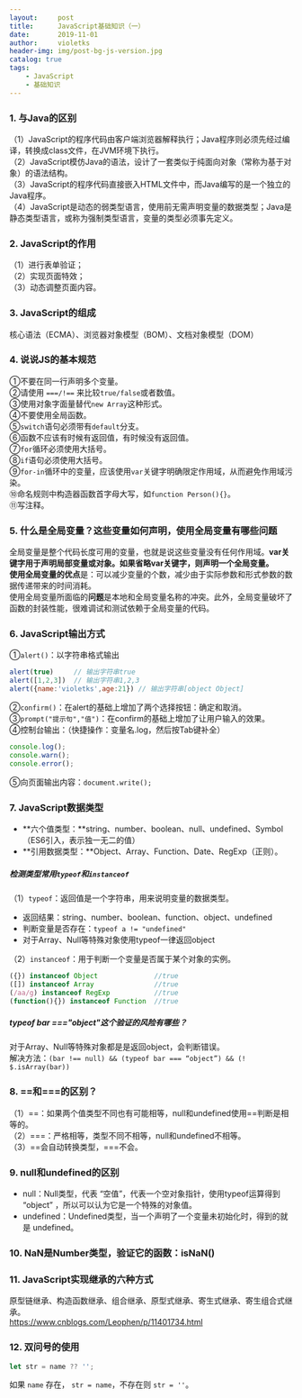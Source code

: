 ```yaml
---
layout:     post
title:      JavaScript基础知识（一）
date:       2019-11-01
author:     violetks
header-img: img/post-bg-js-version.jpg
catalog: true
tags:
    - JavaScript
    - 基础知识
---
```


### 1. 与Java的区别
（1）JavaScript的程序代码由客户端浏览器解释执行；Java程序则必须先经过编译，转换成class文件，在JVM环境下执行。<br>
（2）JavaScript模仿Java的语法，设计了一套类似于纯面向对象（常称为基于对象）的语法结构。<br>
（3）JavaScript的程序代码直接嵌入HTML文件中，而Java编写的是一个独立的Java程序。<br>
（4）JavaScript是动态的弱类型语言，使用前无需声明变量的数据类型；Java是静态类型语言，或称为强制类型语言，变量的类型必须事先定义。<br>

### 2. JavaScript的作用
（1）进行表单验证；<br>
（2）实现页面特效；<br>
（3）动态调整页面内容。<br>

### 3. JavaScript的组成
核心语法（ECMA）、浏览器对象模型（BOM）、文档对象模型（DOM）

### 4. 说说JS的基本规范
①不要在同一行声明多个变量。<br>
②请使用 `===/!==` 来比较`true/false`或者数值。<br>
③使用对象字面量替代`new Array`这种形式。<br>
④不要使用全局函数。<br>
⑤`switch`语句必须带有`default`分支。<br>
⑥函数不应该有时候有返回值，有时候没有返回值。<br>
⑦`for`循环必须使用大括号。<br>
⑧`if`语句必须使用大括号。<br>
⑨`for-in`循环中的变量，应该使用`var`关键字明确限定作用域，从而避免作用域污染。<br>
⑩命名规则中构造器函数首字母大写，如`function Person(){}`。<br>
⑪写注释。<br>

### 5. 什么是全局变量？这些变量如何声明，使用全局变量有哪些问题
全局变量是整个代码长度可用的变量，也就是说这些变量没有任何作用域。**var关键字用于声明局部变量或对象。**如果省略var关键字，则声明一个全局变量。<br>
使用全局变量的**优点**是：可以减少变量的个数，减少由于实际参数和形式参数的数据传递带来的时间消耗。<br>
使用全局变量所面临的**问题**是本地和全局变量名称的冲突。此外，全局变量破坏了函数的封装性能，很难调试和测试依赖于全局变量的代码。<br>

### 6. JavaScript输出方式
①`alert()`：以字符串格式输出<br>
```javascript
alert(true)     // 输出字符串true
alert([1,2,3])  // 输出字符串1,2,3
alert({name:'violetks',age:21}) // 输出字符串[object Object]
```

②`confirm()`：在alert的基础上增加了两个选择按钮：确定和取消。<br>
③`prompt("提示句","值")`：在confirm的基础上增加了让用户输入的效果。<br>
④控制台输出：（快捷操作：变量名.log，然后按Tab键补全）<br>
```javascript
console.log();
console.warn();
console.error();
```
⑤向页面输出内容：`document.write();`

### 7. JavaScript数据类型
- **六个值类型：**string、number、boolean、null、undefined、Symbol（ES6引入，表示独一无二的值）
- **引用数据类型：**Object、Array、Function、Date、RegExp（正则）。

##### 检测类型常用`typeof`和`instanceof`
（1）`typeof`：返回值是一个字符串，用来说明变量的数据类型。<br>
- 返回结果：string、number、boolean、function、object、undefined
- 判断变量是否存在：`typeof a != "undefined"`
- 对于Array、Null等特殊对象使用typeof一律返回object

（2）`instanceof`：用于判断一个变量是否属于某个对象的实例。<br>
```javascript
({}) instanceof Object              //true
([]) instanceof Array               //true
(/aa/g) instanceof RegExp           //true
(function(){}) instanceof Function  //true
```

##### typeof bar ==="object"这个验证的风险有哪些？
对于Array、Null等特殊对象都是是返回object，会判断错误。<br>
解决方法：`(bar !== null) && (typeof bar === “object”) && (! $.isArray(bar))`

### 8. ==和===的区别？
（1）==：如果两个值类型不同也有可能相等，null和undefined使用==判断是相等的。<br>
（2）===：严格相等，类型不同不相等，null和undefined不相等。<br>
（3）==会自动转换类型，===不会。<br>

### 9. null和undefined的区别
- null：Null类型，代表 “空值”，代表一个空对象指针，使用typeof运算得到 “object” ，所以可以认为它是一个特殊的对象值。
- undefined：Undefined类型，当一个声明了一个变量未初始化时，得到的就是 undefined。

### 10. NaN是Number类型，验证它的函数：isNaN()

### 11. JavaScript实现继承的六种方式
原型链继承、构造函数继承、组合继承、原型式继承、寄生式继承、寄生组合式继承。<br>
https://www.cnblogs.com/Leophen/p/11401734.html

### 12. 双问号的使用

```javascript
let str = name ?? '';
```
如果 `name` 存在， `str = name`，不存在则 `str = ''`。